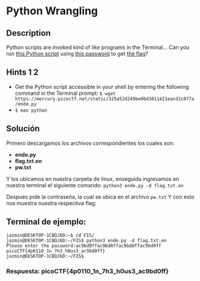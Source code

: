 # Python Wrangling
## Description

Python scripts are invoked kind of like programs in the Terminal... Can you run [this Python script](https://mercury.picoctf.net/static/325a52d249be0bd3811421eacd2c877a/ende.py) using [this password](https://mercury.picoctf.net/static/325a52d249be0bd3811421eacd2c877a/pw.txt) to get [the flag](https://mercury.picoctf.net/static/325a52d249be0bd3811421eacd2c877a/flag.txt.en)?

## Hints 1 2

* Get the Python script accessible in your shell by entering the following command in the Terminal prompt: `$ wget https://mercury.picoctf.net/static/325a52d249be0bd3811421eacd2c877a/ende.py`
* `$ man python`

## Solución

Primero descargamos los archivos correspondientes los cuales son:
* **ende.py**
* **flag.txt.en**
* **pw.txt**

Y los ubicamos en nuestra carpeta de linux, enseguida ingresamos en nuestra terminal el siguiente comando:
`python3 ende.py -d flag.txt.en`

Después pide la contraseña, la cual se ubica en el archivo `pw.txt`
Y con esto nos muestra nuestra respectiva flag:

## Terminal de ejemplo:

```
jazmin@DESKTOP-1CBQJ6D:~$ cd FIS/
jazmin@DESKTOP-1CBQJ6D:~/FIS$ python3 ende.py -d flag.txt.en
Please enter the password:ac9bd0ffac9bd0ffac9bd0ffac9bd0ff
picoCTF{4p0110_1n_7h3_h0us3_ac9bd0ff}
jazmin@DESKTOP-1CBQJ6D:~/FIS$
```

### Respuesta: picoCTF{4p0110_1n_7h3_h0us3_ac9bd0ff}